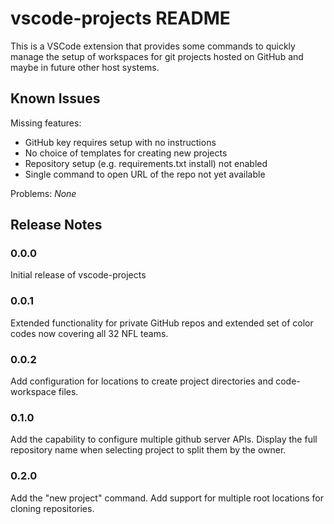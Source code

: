 # vscode-projects README

This is a VSCode extension that provides some commands to quickly manage the setup of workspaces for git projects hosted on GitHub and maybe in future other host systems.

<!--
## Features

Describe specific features of your extension including screenshots of your extension in action. Image paths are relative to this README file.

For example if there is an image subfolder under your extension project workspace:

\!\[feature X\]\(images/feature-x.png\)

> Tip: Many popular extensions utilize animations. This is an excellent way to show off your extension! We recommend short, focused animations that are easy to follow.
-->

<!--
## Requirements

If you have any requirements or dependencies, add a section describing those and how to install and configure them.
-->

<!--
## Extension Settings

Include if your extension adds any VS Code settings through the `contributes.configuration` extension point.

For example:

This extension contributes the following settings:

* `myExtension.enable`: enable/disable this extension
* `myExtension.thing`: set to `blah` to do something
-->

## Known Issues

Missing features:

* GitHub key requires setup with no instructions
* No choice of templates for creating new projects
* Repository setup (e.g. requirements.txt install) not enabled
* Single command to open URL of the repo not yet available

Problems:
*None*

## Release Notes

### 0.0.0

Initial release of vscode-projects

### 0.0.1

Extended functionality for private GitHub repos and extended set of color
codes now covering all 32 NFL teams.

### 0.0.2

Add configuration for locations to create project directories and
code-workspace files.

### 0.1.0

Add the capability to configure multiple github server APIs.
Display the full repository name when selecting project to split them by
the owner.

### 0.2.0

Add the "new project" command.
Add support for multiple root locations for cloning repositories.